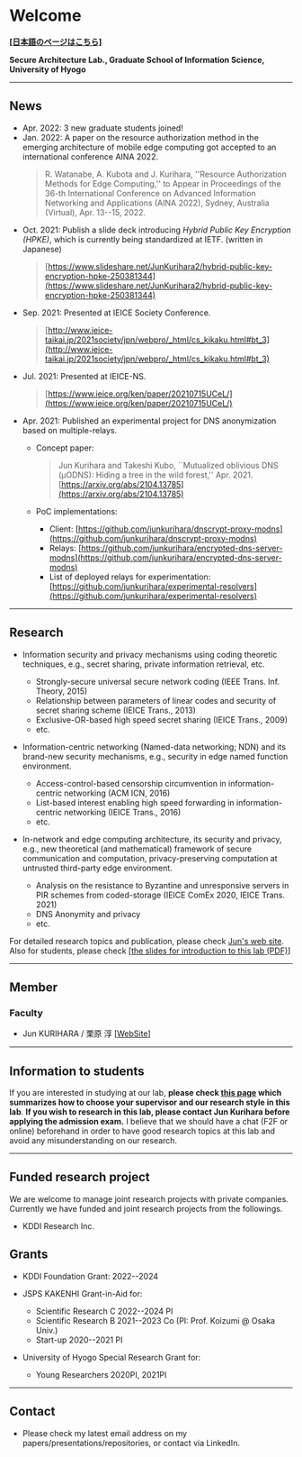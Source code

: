 # Welcome

[**[日本語のページはこちら]**](./index.md)

**Secure Architecture Lab., Graduate School of Information Science, University of Hyogo**

---

## News

- Apr. 2022: 3 new graduate students joined!
- Jan. 2022: A paper on the resource authorization method in the emerging architecture of mobile edge computing got accepted to an international conference AINA 2022.
  > R. Watanabe, A. Kubota and J. Kurihara, ''Resource Authorization Methods for Edge Computing,'' to Appear in Proceedings of the 36-th International Conference on Advanced Information Networking and Applications (AINA 2022), Sydney, Australia (Virtual), Apr. 13--15, 2022.
- Oct. 2021: Publish a slide deck introducing *Hybrid Public Key Encryption (HPKE)*, which is currently being standardized at IETF. (written in Japanese)
  > [https://www.slideshare.net/JunKurihara2/hybrid-public-key-encryption-hpke-250381344](https://www.slideshare.net/JunKurihara2/hybrid-public-key-encryption-hpke-250381344)
- Sep. 2021: Presented at IEICE Society Conference.
  >  [http://www.ieice-taikai.jp/2021society/jpn/webpro/_html/cs_kikaku.html#bt_3](http://www.ieice-taikai.jp/2021society/jpn/webpro/_html/cs_kikaku.html#bt_3)
- Jul. 2021: Presented at IEICE-NS.
  > [https://www.ieice.org/ken/paper/20210715UCeL/](https://www.ieice.org/ken/paper/20210715UCeL/)
- Apr. 2021: Published an experimental project for DNS anonymization based on multiple-relays.
  - Concept paper:
    > Jun Kurihara and Takeshi Kubo, ``Mutualized oblivious DNS (μODNS): Hiding a tree in the wild forest,'' Apr. 2021. [https://arxiv.org/abs/2104.13785](https://arxiv.org/abs/2104.13785)

  - PoC implementations:
    - Client: [https://github.com/junkurihara/dnscrypt-proxy-modns](https://github.com/junkurihara/dnscrypt-proxy-modns)
    - Relays: [https://github.com/junkurihara/encrypted-dns-server-modns](https://github.com/junkurihara/encrypted-dns-server-modns)
    - List of deployed relays for experimentation: [https://github.com/junkurihara/experimental-resolvers](https://github.com/junkurihara/experimental-resolvers)

---

## Research

- Information security and privacy mechanisms using coding theoretic techniques, e.g., secret sharing, private information retrieval, etc.
  - Strongly-secure universal secure network coding (IEEE Trans. Inf. Theory, 2015)
  - Relationship between parameters of linear codes and security of secret sharing scheme (IEICE Trans., 2013)
  - Exclusive-OR-based high speed secret sharing (IEICE Trans., 2009)
  - etc.

- Information-centric networking (Named-data networking; NDN) and its brand-new security mechanisms, e.g., security in edge named function environment.
  - Access-control-based censorship circumvention in information-centric networking (ACM ICN, 2016)
  - List-based interest enabling high speed forwarding in information-centric networking (IEICE Trans., 2016)
  - etc.

- In-network and edge computing architecture, its security and privacy, e.g., new theoretical (and mathematical) framework of secure communication and computation, privacy-preserving computation at untrusted third-party edge environment.
  - Analysis on the resistance to Byzantine and unresponsive servers in PIR schemes from coded-storage (IEICE ComEx 2020, IEICE Trans. 2021)
  - DNS Anonymity and privacy
  - etc.

For detailed research topics and publication, please check [Jun's web site](https://junkurihara.github.io). Also for students, please check [[the slides for introduction to this lab (PDF)](./repo/lab-info-20200326.pdf)]

---

## Member

### Faculty

- Jun KURIHARA / 栗原 淳 [[WebSite](https://junkurihara.github.io)]

---

## Information to students

If you are interested in studying at our lab, **please check [this page](./en/to-students.md) which summarizes how to choose your supervisor and our research style in this lab**. **If you wish to research in this lab, please contact Jun Kurihara before applying the admission exam.** I believe that we should have a chat (F2F or online) beforehand in order to have good research topics at this lab and avoid any misunderstanding on our research.

---

## Funded research project

We are welcome to manage joint research projects with private companies.
Currently we have funded and joint research projects from the followings.

- KDDI Research Inc.

## Grants

- KDDI Foundation Grant: 2022--2024

- JSPS KAKENHI Grant-in-Aid for:
  - Scientific Research C 2022--2024 PI
  - Scientific Research B 2021--2023 Co (PI: Prof. Koizumi @ Osaka Univ.)
  - Start-up 2020--2021 PI

- University of Hyogo Special Research Grant for:
  - Young Researchers 2020PI, 2021PI

---

## Contact

- Please check my latest email address on my papers/presentations/repositories, or contact via LinkedIn.
